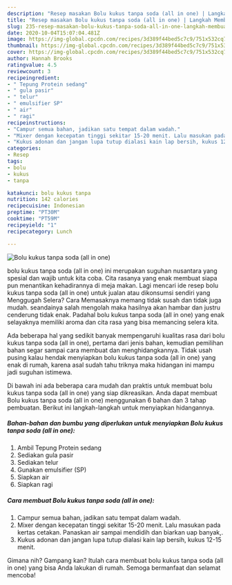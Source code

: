 ```yaml
---
description: "Resep masakan Bolu kukus tanpa soda (all in one) | Langkah Membuat Bolu kukus tanpa soda (all in one) Yang Paling Enak"
title: "Resep masakan Bolu kukus tanpa soda (all in one) | Langkah Membuat Bolu kukus tanpa soda (all in one) Yang Paling Enak"
slug: 235-resep-masakan-bolu-kukus-tanpa-soda-all-in-one-langkah-membuat-bolu-kukus-tanpa-soda-all-in-one-yang-paling-enak
date: 2020-10-04T15:07:04.481Z
image: https://img-global.cpcdn.com/recipes/3d389f44bed5c7c9/751x532cq70/bolu-kukus-tanpa-soda-all-in-one-foto-resep-utama.jpg
thumbnail: https://img-global.cpcdn.com/recipes/3d389f44bed5c7c9/751x532cq70/bolu-kukus-tanpa-soda-all-in-one-foto-resep-utama.jpg
cover: https://img-global.cpcdn.com/recipes/3d389f44bed5c7c9/751x532cq70/bolu-kukus-tanpa-soda-all-in-one-foto-resep-utama.jpg
author: Hannah Brooks
ratingvalue: 4.5
reviewcount: 3
recipeingredient:
- " Tepung Protein sedang"
- " gula pasir"
- " telur"
- " emulsifier SP"
- " air"
- " ragi"
recipeinstructions:
- "Campur semua bahan, jadikan satu tempat dalam wadah."
- "Mixer dengan kecepatan tinggi sekitar 15-20 menit. Lalu masukan pada kertas cetakan. Panaskan air sampai mendidih dan biarkan uap banyak,."
- "Kukus adonan dan jangan lupa tutup dialasi kain lap bersih, kukus 12-15 menit."
categories:
- Resep
tags:
- bolu
- kukus
- tanpa

katakunci: bolu kukus tanpa 
nutrition: 142 calories
recipecuisine: Indonesian
preptime: "PT30M"
cooktime: "PT59M"
recipeyield: "1"
recipecategory: Lunch

---
```



![Bolu kukus tanpa soda (all in one)](https://img-global.cpcdn.com/recipes/3d389f44bed5c7c9/751x532cq70/bolu-kukus-tanpa-soda-all-in-one-foto-resep-utama.jpg)


bolu kukus tanpa soda (all in one) ini merupakan suguhan nusantara yang spesial dan wajib untuk kita coba. Cita rasanya yang enak membuat siapa pun menantikan kehadirannya di meja makan.
Lagi mencari ide resep bolu kukus tanpa soda (all in one) untuk jualan atau dikonsumsi sendiri yang Menggugah Selera? Cara Memasaknya memang tidak susah dan tidak juga mudah. seandainya salah mengolah maka hasilnya akan hambar dan justru cenderung tidak enak. Padahal bolu kukus tanpa soda (all in one) yang enak selayaknya memiliki aroma dan cita rasa yang bisa memancing selera kita.



Ada beberapa hal yang sedikit banyak mempengaruhi kualitas rasa dari bolu kukus tanpa soda (all in one), pertama dari jenis bahan, kemudian pemilihan bahan segar sampai cara membuat dan menghidangkannya. Tidak usah pusing kalau hendak menyiapkan bolu kukus tanpa soda (all in one) yang enak di rumah, karena asal sudah tahu triknya maka hidangan ini mampu jadi suguhan istimewa.


Di bawah ini ada beberapa cara mudah dan praktis untuk membuat bolu kukus tanpa soda (all in one) yang siap dikreasikan. Anda dapat membuat Bolu kukus tanpa soda (all in one) menggunakan 6 bahan dan 3 tahap pembuatan. Berikut ini langkah-langkah untuk menyiapkan hidangannya.

<!--inarticleads1-->

##### Bahan-bahan dan bumbu yang diperlukan untuk menyiapkan Bolu kukus tanpa soda (all in one):

1. Ambil  Tepung Protein sedang
1. Sediakan  gula pasir
1. Sediakan  telur
1. Gunakan  emulsifier (SP)
1. Siapkan  air
1. Siapkan  ragi




<!--inarticleads2-->

##### Cara membuat Bolu kukus tanpa soda (all in one):

1. Campur semua bahan, jadikan satu tempat dalam wadah.
1. Mixer dengan kecepatan tinggi sekitar 15-20 menit. Lalu masukan pada kertas cetakan. Panaskan air sampai mendidih dan biarkan uap banyak,.
1. Kukus adonan dan jangan lupa tutup dialasi kain lap bersih, kukus 12-15 menit.




Gimana nih? Gampang kan? Itulah cara membuat bolu kukus tanpa soda (all in one) yang bisa Anda lakukan di rumah. Semoga bermanfaat dan selamat mencoba!
